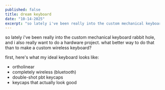 ```yaml
---
published: false
title: dream keyboard
date: "10-14-2025"
excerpt: "so lately i've been really into the custom mechanical keyboard rabbit hole, and i also really want to do a hardware project. what better way to do that than to make a custom wireless keyboard?"
---
```


<script>
  import VideoEmbed from "$components/mdsvex/VideoEmbed.svelte"
  import Caption from "$components/mdsvex/Caption.svelte"
  import YoutubeEmbed from "$components/mdsvex/YoutubeEmbed.svelte"
</script>

so lately i've been really into the custom mechanical keyboard rabbit hole, and i also really want to do a hardware project. what better way to do that than to make a custom wireless keyboard?

first, here's what my ideal keyboard looks like:

- ortholinear
- completely wireless (bluetooth)
- double-shot pbt keycaps
- keycaps that actually look good
